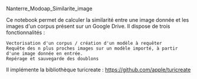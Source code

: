 Nanterre_Modoap_Similarite_image

Ce notebook permet de calculer la similarité entre une image donnée et les images d'un corpus présent sur un Google Drive. Il dispose de trois fonctionnalités :

    Vectorisation d'un corpus / création d'un modèle à requêter
    Requête des n plus proches images sur un modèle importé, à partir d'une image donnée en entrée.
    Repérage et sauvegarde des doublons

Il implémente la bibliothèque turicreate : https://github.com/apple/turicreate
